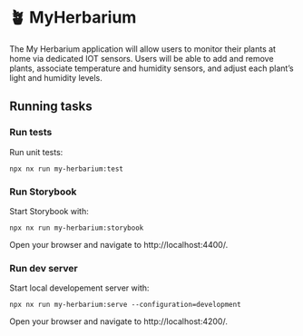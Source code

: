 # 🪴 MyHerbarium

The My Herbarium application will allow users to monitor their plants at home via dedicated IOT sensors. Users will be able to add and remove plants, associate temperature and humidity sensors, and adjust each plant’s light and humidity levels.

## Running tasks

### Run tests

Run unit tests:

```
npx nx run my-herbarium:test
```

### Run Storybook

Start Storybook with:

```
npx nx run my-herbarium:storybook
```

Open your browser and navigate to http://localhost:4400/.

### Run dev server

Start local developement server with:

```
npx nx run my-herbarium:serve --configuration=development
```

Open your browser and navigate to http://localhost:4200/.
